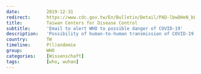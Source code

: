 ```yaml
---
date:          2019-12-31
redirect:      https://www.cdc.gov.tw/En/Bulletin/Detail/PAD-lbwDHeN_bLa-viBOuw?typeid=158
title:         Taiwan Centers for Disease Control 
subtitle:      'Email to alert WHO to possible danger of COVID-19'
description:   'Possibility of human-to-human transmission of COVID-19'
country:       TW
timeline:      P(l)andemie
group:         WHO
categories:    [Wissenschaft]
tags:          [who, wuhan]
---
```

